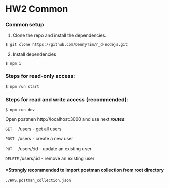 # HW2 Common

### Common setup

1. Clone the repo and install the dependencies.

```shell
$ git clone https://github.com/DennyTim/r_d-nodejs.git
```

2. Install dependencies

```shell
$ npm i
```

### Steps for read-only access:

```shell 
$ npm run start
```

### Steps for read and write access (recommended):

```shell 
$ npm run dev
```

Open postmen http://localhost:3000 and use next ***routes***:

`GET`&nbsp;&nbsp;&nbsp;&nbsp; /users - get all users

`POST`&nbsp;&nbsp; /users - create a new user

`PUT`&nbsp;&nbsp;&nbsp;&nbsp; /users/:id - update an existing user

`DELETE`&nbsp;/users/:id - remove an existing user

#### *Strongly recommended to import postman collection from root directory

`./HWS.postman_collection.json`
